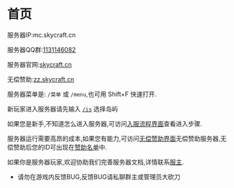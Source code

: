 # 首页

服务器IP:mc.skycraft.cn

服务器QQ群:[1131146082](https://jq.qq.com/?_wv=1027&k=ySw3nXrB)

服务器官网:[skycraft.cn](https://skycraft.cn/)

无偿赞助:[zz.skycraft.cn](https://doc.skycraft.cn/zz)

服务器菜单是: `/菜单` 或 `/menu`,也可用 Shift+F 快速打开.

新玩家进入服务器请先输入 [`/is`](https://doc.skycraft.cn/ru-fu/) 选择岛屿

如果您是新手,不知道怎么进入服务器,可访问[入服流程界面](https://doc.skycraft.cn/ru-fu/)查看进入步骤.

服务器运行需要高昂的成本,如果您有能力,可访问[无偿赞助界面](https://zz.skycraft.cn/)无偿赞助服务器,无偿赞助后您的ID可出现在[赞助名单](https://zz.skycraft.cn/zz)中.

如果你是服务器玩家,欢迎协助我们完善服务器文档,详情联系[服主](https://jq.qq.com/?_wv=1027&k=ySw3nXrB).

* 请勿在游戏内反馈BUG,反馈BUG请私聊群主或管理员大砍刀
